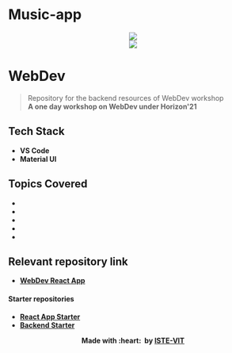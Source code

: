 # Music-app
<p align="center">
 <img src="https://user-images.githubusercontent.com/71590944/111881788-33353b80-89d8-11eb-9db1-746eba087b05.png" > <br> 
 <img src="https://user-images.githubusercontent.com/71590944/114435724-1e685400-9be2-11eb-9751-4c43096007a7.jpeg"> <br>
</p>

# WebDev
>Repository for the backend resources of WebDev workshop <br>
<b>A one day workshop on WebDev under Horizon'21

## Tech Stack
  - VS Code
  - Material UI

## Topics Covered
  - 
  - 
  -  
  - 
  - 
  
 ## Relevant repository link
 - <a href="https://istevit.in/" target="_blank">WebDev React App</a>
 #### Starter repositories
 - <a href="https://istevit.in/" target="_blank">React App Starter</a>
 - <a href="https://istevit.in/" target="_blank">Backend Starter</a>
 
<p align="center">
	Made with :heart: &nbsp;by <a href="https://istevit.in/" target="_blank">ISTE-VIT</a>
</p>
